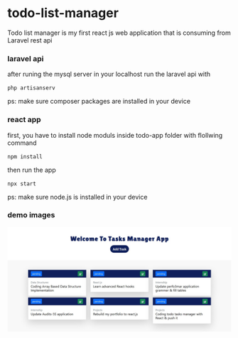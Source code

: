 # todo-list-manager
Todo list manager is my first react js web application that is consuming from Laravel rest api

### laravel api
after runing the mysql server in your localhost run the laravel api with
```
php artisanserv
```
ps: make sure composer packages are installed in your device

### react app
first, you have to install node moduls inside todo-app folder with flollwing command
```
npm install
```
then run the app
```
npx start
```
ps: make sure node.js is installed in your device

### demo images

![alt text for screen readers](/demo/1.jpg "")